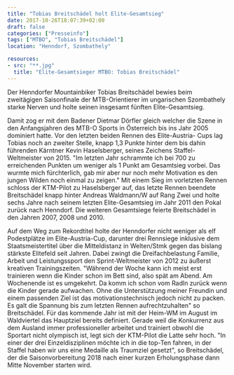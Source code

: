 ```yaml
---
title: "Tobias Breitschädel holt Elite-Gesamtsieg"
date: 2017-10-26T18:07:39+02:00
draft: false
categories: ["Presseinfo"]
tags: ["MTBO", "Tobias Breitschädel"]
location: "Henndorf, Szombathely"

resources:
- src: "**.jpg"
  title: "Elite-Gesamtsieger MTBO: Tobias Breitschädel"
---
```


Der Henndorfer Mountainbiker Tobias Breitschädel bewies beim zweitägigen Saisonfinale der MTB-Orientierer im ungarischen Szombathely starke Nerven und holte seinen insgesamt fünften Elite-Gesamtsieg.

<!--more-->

Damit zog er mit dem Badener Dietmar Dörfler gleich welcher die Szene in den Anfangsjahren des MTB-O Sports in Österreich bis ins Jahr 2005 dominiert hatte.
Vor den letzten beiden Rennen des Elite-Austria- Cups lag Tobias noch an zweiter Stelle, knapp 1,3 Punkte hinter dem bis dahin führenden Kärntner Kevin Haselsberger, seines Zeichens Staffel-Weltmeister von 2015. "Im letzten Jahr schrammte ich bei 700 zu erreichenden Punkten um weniger als 1 Punkt am Gesamtsieg vorbei. Das wurmte mich fürchterlich, gab mir aber nur noch mehr Motivation es den jungen Wilden noch einmal zu zeigen." Mit einem Sieg im vorletzten Rennen schloss der KTM-Pilot zu Haselsberger auf, das letzte Rennen beendete Breitschädel knapp hinter Andreas Waldmann/W auf Rang Zwei und holte sechs Jahre nach seinem letzten Elite-Gesamtsieg im Jahr 2011 den Pokal zurück nach Henndorf. Die weiteren Gesamtsiege feierte Breitschädel in den Jahren 2007, 2008 und 2010.

Auf dem Weg zum Rekordtitel holte der Henndorfer nicht weniger als elf Podestplätze im Elite-Austria-Cup, darunter drei Rennsiege inklusive dem Staatsmeistertitel über die Mitteldistanz in Welten/Stmk gegen das bislang stärkste Elitefeld seit Jahren. Dabei zwingt die Dreifachbelastung Familie, Arbeit und Leistungssport den Sprint-Weltmeister von 2012 zu äußerst kreativen Trainingszeiten. "Während der Woche kann ich meist erst trainieren wenn die Kinder schon im Bett sind, also spät am Abend. Am Wochenende ist es umgekehrt. Da komm ich schon vom Radln zurück wenn die Kinder gerade aufwachen. Ohne die Unterstützung meiner Freundin und einem passenden Ziel ist das motivationstechnisch jedoch nicht zu packen. Es galt die Spannung bis zum letzten Rennen aufrechtzuhalten" so Breitschädel.
Für das kommende Jahr ist mit der Heim-WM im August im Waldviertel das Hauptziel bereits definiert. Gerade weil die Konkurrenz aus dem Ausland immer professioneller arbeitet und trainiert obwohl die Sportart nicht olympisch ist, legt sich der KTM-Pilot die Latte sehr hoch. "In einer der drei Einzeldisziplinen möchte ich in die top-Ten fahren, in der Staffel haben wir uns eine Medaille als Traumziel gesetzt", so Breitschädel, der die Saisonvorbereitung 2018 nach einer kurzen Erholungsphase dann Mitte November starten wird.